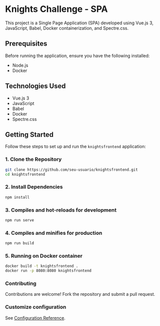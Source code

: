 # Knights Challenge - SPA

This project is a Single Page Application (SPA) developed using Vue.js 3, JavaScript, Babel, Docker containerization, and Spectre.css.

## Prerequisites

Before running the application, ensure you have the following installed:
- Node.js
- Docker

## Technologies Used
- Vue.js 3
- JavaScript
- Babel
- Docker
- Spectre.css

## Getting Started

Follow these steps to set up and run the `knightsfrontend` application:

### 1. Clone the Repository

```bash
git clone https://github.com/seu-usuario/knightsfrontend.git
cd knightsfrontend
```

### 2. Install Dependencies
```bash
npm install
```

### 3. Compiles and hot-reloads for development
```bash
npm run serve
```

### 4. Compiles and minifies for production
```bash
npm run build
```

### 5. Running on Docker container
```bash
docker build -t knightsfrontend .
docker run -p 8080:8080 knightsfrontend
```

### Contributing

Contributions are welcome! Fork the repository and submit a pull request.

### Customize configuration
See [Configuration Reference](https://cli.vuejs.org/config/).
